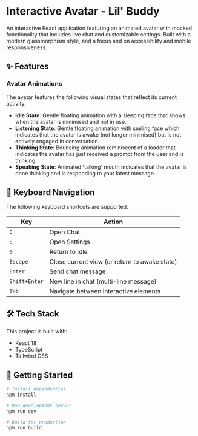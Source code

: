 # Interactive Avatar - Lil' Buddy

An interactive React application featuring an animated avatar with mocked functionality that includes live chat and customizable settings. Built with a modern glassmorphism style, and a focus and on accessibility and mobile responsiveness.

## ✨ Features

### Avatar Animations

The avatar features the following visual states that reflect its current activity.

- **Idle State**: Gentle floating animation with a sleeping face that shows when the avatar is minimised and not in use.
- **Listening State**: Gentle floating animation with smiling face which indicates that the avatar is awake (not longer minimised) but is not actively engaged in conversation.
- **Thinking State**: Bouncing animation reminiscent of a loader that indicates the avatar has just received a prompt from the user and is thinking.
- **Speaking State**: Animated 'talking' mouth indicates that the avatar is done thinking and is responding to your latest message.

## 🎯 Keyboard Navigation

The following keyboard shortcuts are supported.

| Key           | Action                                        |
| ------------- | --------------------------------------------- |
| `C`           | Open Chat                                     |
| `S`           | Open Settings                                 |
| `0`           | Return to Idle                                |
| `Escape`      | Close current view (or return to awake state) |
| `Enter`       | Send chat message                             |
| `Shift+Enter` | New line in chat (multi-line message)         |
| `Tab`         | Navigate between interactive elements         |

## 🛠 Tech Stack

This project is built with:

- React 18
- TypeScript
- Tailwind CSS

## 🚀 Getting Started

```bash
# Install dependencies
npm install

# Run development server
npm run dev

# Build for production
npm run build
```
